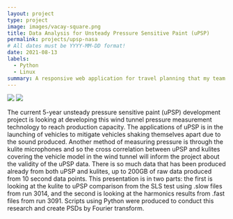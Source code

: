 ```yaml
---
layout: project
type: project
image: images/vacay-square.png
title: Data Analysis for Unsteady Pressure Sensitive Paint (uPSP)
permalink: projects/upsp-nasa
# All dates must be YYYY-MM-DD format!
date: 2021-08-13
labels:
  - Python
  - Linux
summary: A responsive web application for travel planning that my team developed in ICS 415.
---
```


<img class="ui medium right floated rounded image" src="../images/upsp-kulite">
<img class="ui medium right floated rounded image" src="../images/upsp-model">

The current 5-year unsteady pressure sensitive paint (uPSP) development project is looking at developing this wind tunnel pressure measurement technology to reach production capacity. The applications of uPSP is in the launching of vehicles to mitigate vehicles shaking themselves apart due to the sound produced. Another method of measuring pressure is through the kulite microphones and so the cross correlation between uPSP and kulites covering the vehicle model in the wind tunnel will inform the project about the validity of the uPSP data. There is so much data that has been produced already from both uPSP and kulites, up to 200GB of raw data produced from 10 second data points. This presentation is in two parts: the first is looking at the kulite to uPSP comparison from the SLS test using .slow files from run 3014, and the second is looking at the harmonics results from .fast files from run 3091. Scripts using Python were produced to conduct this research and create PSDs by Fourier transform. 
